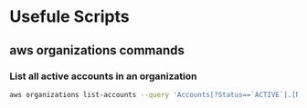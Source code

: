 # Usefule Scripts

## aws organizations commands

### List all active accounts in an organization

```bash
aws organizations list-accounts --query 'Accounts[?Status==`ACTIVE`].[Name, Id, Email]' --output table
```

